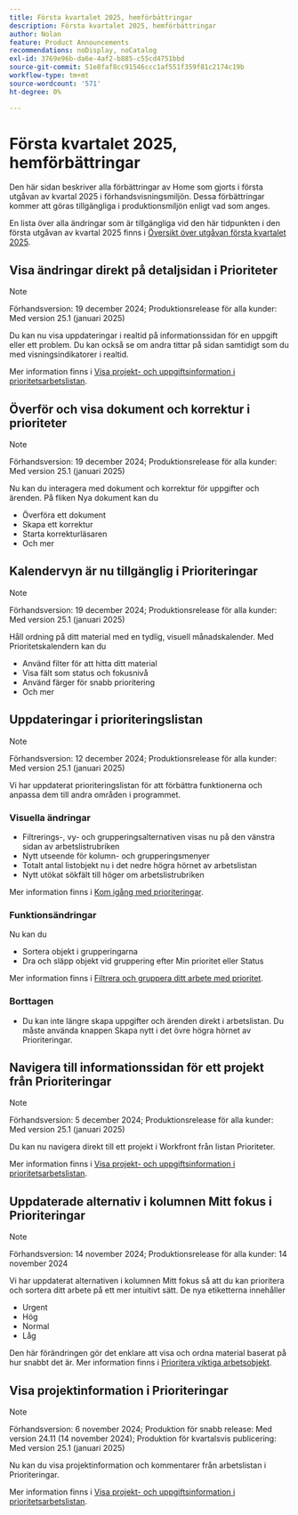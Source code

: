 ```yaml
---
title: Första kvartalet 2025, hemförbättringar
description: Första kvartalet 2025, hemförbättringar
author: Nolan
feature: Product Announcements
recommendations: noDisplay, noCatalog
exl-id: 3769e96b-da6e-4af2-b885-c55cd4751bbd
source-git-commit: 51e8faf8cc91546ccc1af551f359f81c2174c19b
workflow-type: tm+mt
source-wordcount: '571'
ht-degree: 0%

---
```


# Första kvartalet 2025, hemförbättringar

Den här sidan beskriver alla förbättringar av Home som gjorts i första utgåvan av kvartal 2025 i förhandsvisningsmiljön. Dessa förbättringar kommer att göras tillgängliga i produktionsmiljön enligt vad som anges.

En lista över alla ändringar som är tillgängliga vid den här tidpunkten i den första utgåvan av kvartal 2025 finns i [Översikt över utgåvan första kvartalet 2025](/help/quicksilver/product-announcements/product-releases/25-q1-release-activity/25-q1-release-overview.md).

<!--## Catch up on work in Priorities

>[!NOTE]
>
>Preview release: December 20, 2024; Production release for all customers: With the 25.1 release (January 2025)
>
>_This feature is only available for customers on the Unified Adobe Experience using the AI Assistant._

You can use Catch me up to help reduce the amount of time looking for information on active projects. 

Powered by Workfront's AI Assistant, Catch me up summarizes updates, uploaded documents, and other notable changes about your projects within the following time frames: 24 hours, 3 days, or 7 days.

For more information, see [Catch up on work in Priorities](/help/quicksilver/workfront-basics/priorities/catch-me-up.md).-->

## Visa ändringar direkt på detaljsidan i Prioriteter

>[!NOTE]
>
>Förhandsversion: 19 december 2024; Produktionsrelease för alla kunder: Med version 25.1 (januari 2025)

Du kan nu visa uppdateringar i realtid på informationssidan för en uppgift eller ett problem. Du kan också se om andra tittar på sidan samtidigt som du med visningsindikatorer i realtid.

Mer information finns i [Visa projekt- och uppgiftsinformation i prioritetsarbetslistan](/help/quicksilver/workfront-basics/priorities/view-task-project-details.md).

## Överför och visa dokument och korrektur i prioriteter

>[!NOTE]
>
>Förhandsversion: 19 december 2024; Produktionsrelease för alla kunder: Med version 25.1 (januari 2025)

Nu kan du interagera med dokument och korrektur för uppgifter och ärenden. På fliken Nya dokument kan du

* Överföra ett dokument
* Skapa ett korrektur
* Starta korrekturläsaren
* Och mer

<!--For more information, see [Upload Documents and create proofs in Priorities](/help/quicksilver/workfront-basics/priorities/documents-and-proofs-priorities.md).-->

## Kalendervyn är nu tillgänglig i Prioriteringar

>[!NOTE]
>
>Förhandsversion: 19 december 2024; Produktionsrelease för alla kunder: Med version 25.1 (januari 2025)

Håll ordning på ditt material med en tydlig, visuell månadskalender. Med Prioritetskalendern kan du

* Använd filter för att hitta ditt material
* Visa fält som status och fokusnivå
* Använd färger för snabb prioritering
* Och mer

## Uppdateringar i prioriteringslistan

>[!NOTE]
>
>Förhandsversion: 12 december 2024; Produktionsrelease för alla kunder: Med version 25.1 (januari 2025)

Vi har uppdaterat prioriteringslistan för att förbättra funktionerna och anpassa dem till andra områden i programmet.

### Visuella ändringar

* Filtrerings-, vy- och grupperingsalternativen visas nu på den vänstra sidan av arbetslistrubriken
* Nytt utseende för kolumn- och grupperingsmenyer
* Totalt antal listobjekt nu i det nedre högra hörnet av arbetslistan
* Nytt utökat sökfält till höger om arbetslistrubriken

Mer information finns i [Kom igång med prioriteringar](/help/quicksilver/workfront-basics/priorities/get-started-with-priorities.md).

### Funktionsändringar

Nu kan du

* Sortera objekt i grupperingarna
* Dra och släpp objekt vid gruppering efter Min prioritet eller Status

Mer information finns i [Filtrera och gruppera ditt arbete med prioritet](/help/quicksilver/workfront-basics/priorities/filter-group-work-priorities.md).

### Borttagen

* Du kan inte längre skapa uppgifter och ärenden direkt i arbetslistan. Du måste använda knappen Skapa nytt i det övre högra hörnet av Prioriteringar.

## Navigera till informationssidan för ett projekt från Prioriteringar

>[!NOTE]
>
>Förhandsversion: 5 december 2024; Produktionsrelease för alla kunder: Med version 25.1 (januari 2025)

Du kan nu navigera direkt till ett projekt i Workfront från listan Prioriteter.

Mer information finns i [Visa projekt- och uppgiftsinformation i prioritetsarbetslistan](/help/quicksilver/workfront-basics/priorities/view-task-project-details.md).

## Uppdaterade alternativ i kolumnen Mitt fokus i Prioriteringar

>[!NOTE]
>
>Förhandsversion: 14 november 2024; Produktionsrelease för alla kunder: 14 november 2024

Vi har uppdaterat alternativen i kolumnen Mitt fokus så att du kan prioritera och sortera ditt arbete på ett mer intuitivt sätt. De nya etiketterna innehåller

* Urgent
* Hög
* Normal
* Låg

Den här förändringen gör det enklare att visa och ordna material baserat på hur snabbt det är. Mer information finns i [Prioritera viktiga arbetsobjekt](/help/quicksilver/workfront-basics/priorities/prioritize-work-items.md).

## Visa projektinformation i Prioriteringar

>[!NOTE]
>
>Förhandsversion: 6 november 2024; Produktion för snabb release: Med version 24.11 (14 november 2024); Produktion för kvartalsvis publicering: Med version 25.1 (januari 2025)

Nu kan du visa projektinformation och kommentarer från arbetslistan i Prioriteringar.

Mer information finns i [Visa projekt- och uppgiftsinformation i prioritetsarbetslistan](/help/quicksilver/workfront-basics/priorities/view-task-project-details.md).
